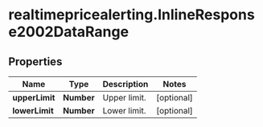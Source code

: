# realtimepricealerting.InlineResponse2002DataRange

## Properties

Name | Type | Description | Notes
------------ | ------------- | ------------- | -------------
**upperLimit** | **Number** | Upper limit. | [optional] 
**lowerLimit** | **Number** | Lower limit. | [optional] 



